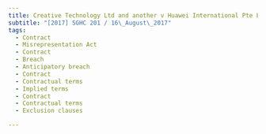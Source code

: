 ```yaml
---
title: Creative Technology Ltd and another v Huawei International Pte Ltd 
subtitle: "[2017] SGHC 201 / 16\_August\_2017"
tags:
  - Contract
  - Misrepresentation Act
  - Contract
  - Breach
  - Anticipatory breach
  - Contract
  - Contractual terms
  - Implied terms
  - Contract
  - Contractual terms
  - Exclusion clauses

---
```


